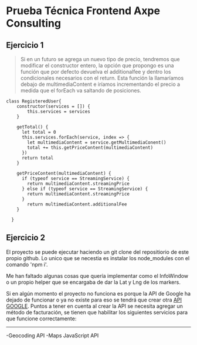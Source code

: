 # Prueba Técnica Frontend Axpe Consulting

## Ejercicio 1
> Si en un futuro se agrega un nuevo tipo de precio, tendremos que modificar el constructor entero, la opción que propongo es una función que por defecto devuelva el additionalfee y dentro los condicionales necesarios con el return. Esta función la llamaríamos debajo de multimediaContent e iríamos incrementando el precio a medida que el forEach va saltando de posiciones.

~~~
class RegisteredUser{
    constructor(services = []) {
        this.services = services
    }

    getTotal() {
      let total = 0
      this.services.forEach(service, index => {
        let multimediaContent = service.getMultimediaConent()
        total += this.getPriceContent(multimediaContent)
      })
      return total
    }

    getPriceContent(multimediaContent) {
      if (typeof service == StreamingService) {
        return multimediaContent.streamingPrice
      } else if (typeof service == StreamingService) {
        return multimediaContent.streamingPrice
      }
        return multimediaContent.additionalFee
    }

  }
~~~
## Ejercicio 2
El proyecto se puede ejecutar haciendo un git clone del repositiorio de este propio github. Lo unico que se necestia es instalar los node_modules con el comando 'npm i'.

Me han faltado algunas cosas que quería implementar como el InfoWindow o un propio helper que se encargaba de dar la Lat y Lng de los markers.

Si en algún momento el proyecto no funciona es porque la API de Google ha dejado de funcionar o ya no existe para eso se tendrá que crear otra [API GOOGLE](https://developers.google.com/maps/documentation/javascript/get-api-key).
Puntos a tener en cuenta al crear la API se necesita agregar un método de facturación, se tienen que habilitar los siguientes servicios para que funcione correctamente:
___
-Geocoding API
-Maps JavaScript API